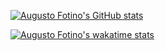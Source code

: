 [![Augusto Fotino's GitHub stats](https://github-readme-stats.vercel.app/api?username=AugustoFKL&title_color=FF0000&text_color=FFFFFF&&bg_color=000000)](https://github.com/AugustoFKL/github-readme-stats)

[![Augusto Fotino's wakatime stats](https://github-readme-stats.vercel.app/api/wakatime?username=AugustoFKL)](https://github.com/anuraghazra/github-readme-stats)
